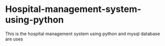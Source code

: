 # Hospital-management-system-using-python
This is the hospital management system using python and mysql database are uses
